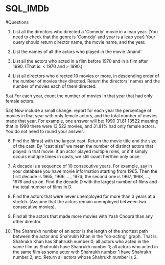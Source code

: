 # SQL_IMDb

#Questions

1. List all the directors who directed a 'Comedy' movie in a leap year. (You need to check that 
the genre is 'Comedy’ and year is a leap year) Your query should return director name, the 
movie name, and the year.

2. List the names of all the actors who played in the movie 'Anand'

3. List all the actors who acted in a film before 1970 and in a film after 1990. (That is: < 1970 
and > 1990.)

4. List all directors who directed 10 movies or more, in descending order of the number of 
movies they directed. Return the directors' names and the number of movies each of them 
directed.

5.a) For each year, count the number of movies in that year that had only female actors.

5.b) Now include a small change: report for each year the percentage of movies in that 
year with only female actors, and the total number of movies made that year. For 
example, one answer will be: 1990 31.81 13522 meaning that in 1990 there were 
13,522 movies, and 31.81% had only female actors. You do not need to round your 
answer.

6. Find the film(s) with the largest cast. Return the movie title and the size of the cast. By "cast 
size" we mean the number of distinct actors that played in that movie: if an actor played 
multiple roles, or if it simply occurs multiple times in casts, we still count her/him only 
once.

7. A decade is a sequence of 10 consecutive years. For example, say in your database you have 
movie information starting from 1965. Then the first decade is 1965, 1966, ..., 1974; the 
second one is 1967, 1968, ..., 1976 and so on. Find the decade D with the largest number of 
films and the total number of films in D.

8. Find the actors that were never unemployed for more than 3 years at a stretch. (Assume 
that the actors remain unemployed between two consecutive movies).

9. Find all the actors that made more movies with Yash Chopra than any other director.

10. The Shahrukh number of an actor is the length of the shortest path between the actor and 
Shahrukh Khan in the "co-acting" graph. That is, Shahrukh Khan has Shahrukh number 0; all 
actors who acted in the same film as Shahrukh have Shahrukh number 1; all actors who 
acted in the same film as some actor with Shahrukh number 1 have Shahrukh number 2, etc. 
Return all actors whose Shahrukh number is 2.
